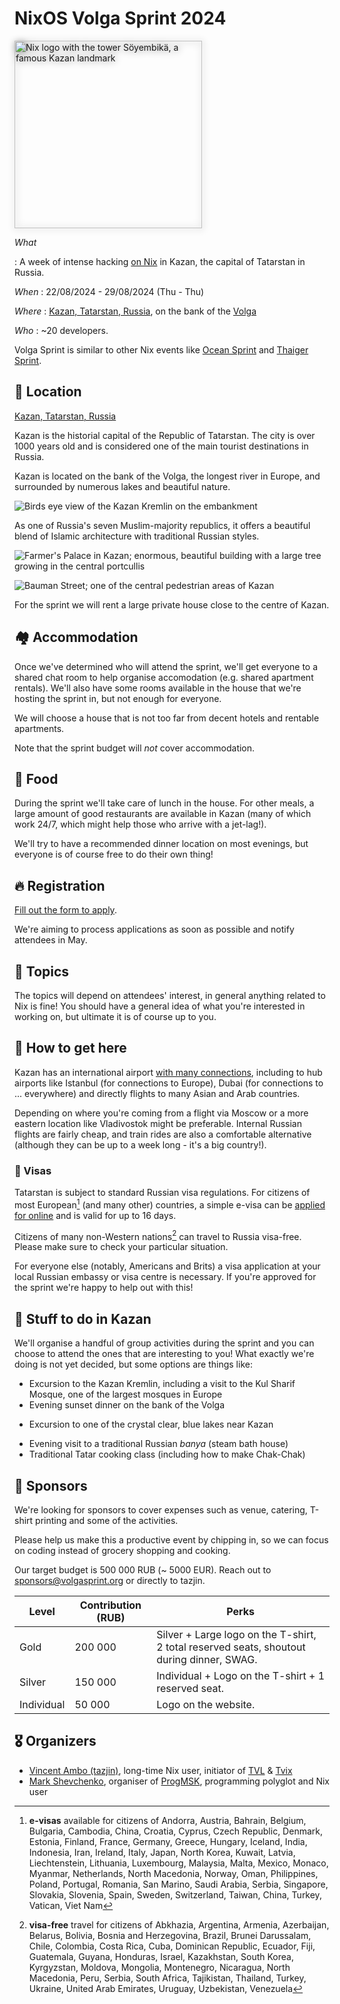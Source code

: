 # NixOS Volga Sprint 2024

<img src="assets/logos/volgasprint_ru.svg"
     alt="Nix logo with the tower Söyembikä, a famous Kazan landmark"
     width="300"
     style="filter: drop-shadow(1px 1px 6px grey);">

*What*

:    A week of intense hacking [on Nix](https://nixos.org/nix) in Kazan, the capital of Tatarstan in Russia.

*When*
:    22/08/2024 - 29/08/2024 (Thu - Thu)

*Where*
:    [Kazan, Tatarstan, Russia](https://yandex.com/maps/-/CDFaeW~J), on the bank of the [Volga](https://en.wikipedia.org/wiki/Volga)

*Who*
:    ~20 developers.

Volga Sprint is similar to other Nix events like [Ocean Sprint](https://oceansprint.org/) and [Thaiger Sprint](https://thaigersprint.org/).

## 📍 Location

[Kazan, Tatarstan, Russia](https://yandex.com/maps/-/CDFaeW~J)

Kazan is the historial capital of the Republic of Tatarstan. The city is over 1000 years old and is considered one of the main tourist destinations in Russia.

Kazan is located on the bank of the Volga, the longest river in Europe, and surrounded by numerous lakes and beautiful nature.

![Birds eye view of the Kazan Kremlin on the embankment](assets/kazan_overview.webp)

As one of Russia's seven Muslim-majority republics, it offers a beautiful blend of Islamic architecture with traditional Russian styles.

![Farmer's Palace in Kazan; enormous, beautiful building with a large tree growing in the central portcullis](assets/kazan_tree.webp)

![Bauman Street; one of the central pedestrian areas of Kazan](assets/baumana.webp)

For the sprint we will rent a large private house close to the centre of Kazan.

## 🏘️ Accommodation

Once we've determined who will attend the sprint, we'll get everyone to a shared chat room to help organise accomodation (e.g. shared apartment rentals). We'll also have some rooms available in the house that we're hosting the sprint in, but not enough for everyone.

We will choose a house that is not too far from decent hotels and rentable apartments.

Note that the sprint budget will *not* cover accommodation.

## 🍲 Food

During the sprint we'll take care of lunch in the house. For other meals, a large amount of good restaurants are available in Kazan (many of which work 24/7, which might help those who arrive with a jet-lag!).

We'll try to have a recommended dinner location on most evenings, but everyone is of course free to do their own thing!

## 🔥 Registration

[Fill out the form to apply](https://forms.yandex.ru/cloud/65e640fc73cee71ec679db66/).

We're aiming to process applications as soon as possible and notify attendees in May.

## 🧵 Topics

The topics will depend on attendees' interest, in general anything related to Nix is fine! You should have a general idea of what you're interested in working on, but ultimate it is of course up to you.

## 🛬 How to get here

Kazan has an international airport [with many connections](https://www.flightconnections.com/flights-from-kazan-kzn), including to hub airports like Istanbul (for connections to Europe), Dubai (for connections to ... everywhere) and directly flights to many Asian and Arab countries.

Depending on where you're coming from a flight via Moscow or a more eastern location like Vladivostok might be preferable. Internal Russian flights are fairly cheap, and train rides are also a comfortable alternative (although they can be up to a week long - it's a big country!).

### 🛂 Visas

Tatarstan is subject to standard Russian visa regulations. For citizens of most European[^1] (and many other) countries, a simple e-visa can be [applied for online](https://evisa.kdmid.ru/) and is valid for up to 16 days.

Citizens of many non-Western nations[^2] can travel to Russia visa-free. Please make sure to check your particular situation.

For everyone else (notably, Americans and Brits) a visa application at your local Russian embassy or visa centre is necessary. If you're approved for the sprint we're happy to help out with this!

[^1]: **e-visas** available for citizens of Andorra, Austria, Bahrain, Belgium, Bulgaria, Cambodia, China, Croatia, Cyprus, Czech Republic, Denmark, Estonia, Finland, France, Germany, Greece, Hungary, Iceland, India, Indonesia, Iran, Ireland, Italy, Japan, North Korea, Kuwait, Latvia, Liechtenstein, Lithuania, Luxembourg, Malaysia, Malta, Mexico, Monaco, Myanmar, Netherlands, North Macedonia, Norway, Oman, Philippines, Poland, Portugal, Romania, San Marino, Saudi Arabia, Serbia, Singapore, Slovakia, Slovenia, Spain, Sweden, Switzerland, Taiwan, China, Turkey, Vatican, Viet Nam

[^2]: **visa-free** travel for citizens of Abkhazia, Argentina, Armenia, Azerbaijan, Belarus, Bolivia, Bosnia and Herzegovina, Brazil, Brunei Darussalam, Chile, Colombia, Costa Rica, Cuba, Dominican Republic, Ecuador, Fiji, Guatemala, Guyana, Honduras, Israel, Kazakhstan, South Korea, Kyrgyzstan, Moldova, Mongolia, Montenegro, Nicaragua, North Macedonia, Peru, Serbia, South Africa, Tajikistan, Thailand, Turkey, Ukraine, United Arab Emirates, Uruguay, Uzbekistan, Venezuela

## 🥳 Stuff to do in Kazan

We'll organise a handful of group activities during the sprint and you can choose to attend the ones that are interesting to you! What exactly we're doing is not yet decided, but some options are things like:

* Excursion to the Kazan Kremlin, including a visit to the Kul Sharif Mosque, one of the largest mosques in Europe
* Evening sunset dinner on the bank of the Volga
- Excursion to one of the crystal clear, blue lakes near Kazan
* Evening visit to a traditional Russian *banya* (steam bath house)
* Traditional Tatar cooking class (including how to make Chak-Chak)

## 💙 Sponsors

We're looking for sponsors to cover expenses such as venue, catering, T-shirt printing and some of the activities.

Please help us make this a productive event by chipping in, so we can focus on coding instead of grocery shopping and cooking.

Our target budget is 500 000 RUB (~ 5000 EUR). Reach out to [sponsors@volgasprint.org](mailto:sponsors@volgasprint.org) or directly to tazjin.

| Level      | Contribution (RUB) | Perks                                                                                     |
|------------|--------------------|-------------------------------------------------------------------------------------------|
| Gold       | 200 000            | Silver + Large logo on the T-shirt, 2 total reserved seats, shoutout during dinner, SWAG. |
| Silver     | 150 000            | Individual + Logo on the T-shirt + 1 reserved seat.                                       |
| Individual | 50 000             | Logo on the website.                                                                      |

<!--
### 🏆 Gold

### 🏢 Silver

### 💻 Individual

-->

<!-- ## 🧑 Participants -->

## 🎖️ Organizers

* [Vincent Ambo (tazjin)](https://tazj.in), long-time Nix user, initiator of [TVL](https://tvl.fyi) & [Tvix](https://tvix.dev)
* [Mark Shevchenko](https://markshevchenko.pro/), organiser of [ProgMSK](https://prog.msk.ru/), programming polyglot and Nix user
